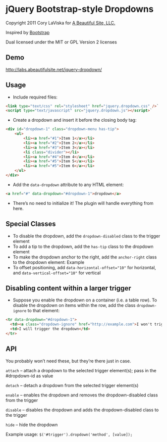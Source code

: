 # jQuery Bootstrap-style Dropdowns #

Copyright 2011 Cory LaViska for [A Beautiful Site, LLC.](http://abeautifulsite.net/)

Inspired by [Bootstrap](http://twitter.github.com/bootstrap/javascript.html#dropdowns)

Dual licensed under the MIT or GPL Version 2 licenses

## Demo ##

http://labs.abeautifulsite.net/jquery-dropdown/

## Usage ##

* Include required files:

```html
<link type="text/css" rel="stylesheet" href="jquery.dropdown.css" />`
<script type="text/javascript" src="jquery.dropdown.js"></script>`
```

* Create a dropdown and insert it before the closing body tag:

```html
<div id="dropdown-1" class="dropdown-menu has-tip">
    <ul>
        <li><a href="#1">Item 1</a></li>
        <li><a href="#2">Item 2</a></li>
        <li><a href="#3">Item 3</a></li>
        <li class="divider"></li>
        <li><a href="#4">Item 4</a></li>
        <li><a href="#5">Item 5</a></li>
        <li><a href="#5">Item 6</a></li>
    </ul>
</div>
```

* Add the `data-dropdown` attribute to any HTML element:

```html
<a href="#" data-dropdown="#dropdown-1">dropdown</a>
```

* There’s no need to initialize it! The plugin will handle everything from here.

## Special Classes ##
- To disable the dropdown, add the `dropdown-disabled` class to the trigger element
- To add a tip to the dropdown, add the `has-tip` class to the dropdown element
- To make the dropdown anchor to the right, add the `anchor-right` class to the dropdown element: <span class="example" data-dropdown="#dropdown-4">Example</span>
- To offset positioning, add `data-horizontal-offset="10"` for horizontal, and `data-vertical-offset="10"` for vertical

## Disabling content within a larger trigger ##

* Suppose you enable the dropdown on a container (i.e. a table row). To disable the dropdown on items within the row, add the class `dropdown-ignore` to that element:

```html
<tr data-dropdown="#dropdown-1">
  <td><a class="dropdown-ignore" href="http://example.com">I won't trigger the dropdown</a></td>
  <td>I will trigger the dropdown</td>
</tr>
```

## API ##

You probably won’t need these, but they’re there just in case.

`attach` – attach a dropdown to the selected trigger element(s); pass in the #dropdown-id as value

`detach` – detach a dropdown from the selected trigger element(s)

`enable` – enables the dropdown and removes the dropdown-disabled class from the trigger

`disable` – disables the dropdown and adds the dropdown-disabled class to the trigger

`hide` – hide the dropdown

Example usage: `$('#trigger').dropdown('method', [value]);`